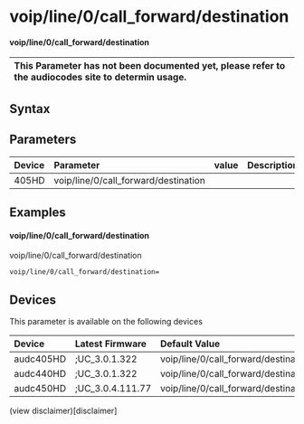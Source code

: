 ﻿---
description: voip/line/0/call_forward/destination
search: false
---

# voip/line/0/call_forward/destination

#### voip/line/0/call_forward/destination


| This Parameter has not been documented yet, please refer to the audiocodes site to determin usage.  | 
| :--- |

## Syntax

## Parameters
|Device|Parameter|value|Description|
|:---|:---|:---|:---|
| 405HD | voip/line/0/call_forward/destination |  |  |

## Examples
#### voip/line/0/call_forward/destination

voip/line/0/call_forward/destination

```
voip/line/0/call_forward/destination=
```

## Devices
This parameter is available on the following devices

| Device | Latest Firmware | Default Value |
|:---|:---|:---|
| audc405HD | ;UC_3.0.1.322 | voip/line/0/call_forward/destination= 
| audc440HD | ;UC_3.0.1.322 | voip/line/0/call_forward/destination= 
| audc450HD | ;UC_3.0.4.111.77 | voip/line/0/call_forward/destination= 

(view disclaimer)[disclaimer]
